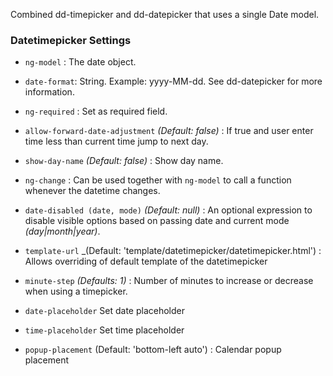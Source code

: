 Combined dd-timepicker and dd-datepicker that uses a single Date model.

### Datetimepicker Settings ###

 * `ng-model`
 	:
 	The date object.

 * `date-format`:
    String. Example: yyyy-MM-dd. See dd-datepicker for more information.

 * `ng-required`
 	:
 	Set as required field.
     
 * `allow-forward-date-adjustment`
 	_(Default: false)_ :
 	If true and user enter time less than current time jump to next day.
     
 * `show-day-name`
 	_(Default: false)_ :
 	Show day name.
     
 * `ng-change`
 	:
 	Can be used together with `ng-model` to call a function whenever the datetime changes.

 * `date-disabled (date, mode)`
 	_(Default: null)_ :
 	An optional expression to disable visible options based on passing date and current mode _(day|month|year)_.

 * `template-url`
  _(Default: 'template/datetimepicker/datetimepicker.html') :
  Allows overriding of default template of the datetimepicker
 
 * `minute-step`
 	_(Defaults: 1)_ :
 	 Number of minutes to increase or decrease when using a timepicker.
 * `date-placeholder`
 	Set date placeholder
	 
 * `time-placeholder`
 	Set time placeholder

 * `popup-placement`
    (Default: 'bottom-left auto') :
    Calendar popup placement